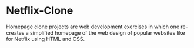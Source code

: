 # Netflix-Clone
Homepage clone projects are web development exercises in which one re-creates a simplified homepage of the web design of popular websites like for Netflix using HTML and CSS.
